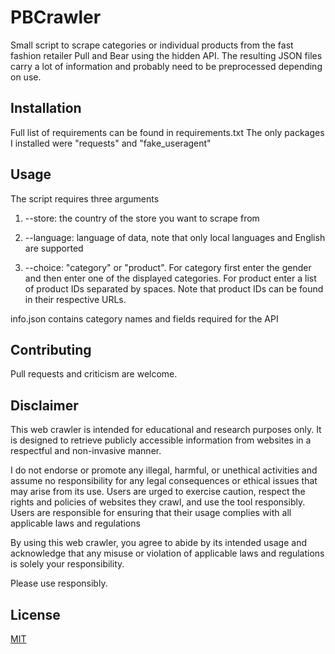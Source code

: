 # PBCrawler

Small script to scrape categories or individual products from the fast fashion retailer Pull and Bear using the hidden API. The resulting JSON files carry a lot of information and probably need to be preprocessed depending on use.

## Installation

Full list of requirements can be found in requirements.txt
The only packages I installed were "requests" and "fake_useragent"

## Usage

The script requires three arguments

1) --store: the country of the store you want to scrape from

2) --language: language of data, note that only local languages and English are supported

3) --choice: "category" or "product". For category first enter the gender and then enter one of the displayed categories. For product enter a list of product IDs separated by spaces. Note that product IDs can be found in their respective URLs.

info.json contains category names and fields required for the API

## Contributing

Pull requests and criticism are welcome.

## Disclaimer

This web crawler is intended for educational and research purposes only. It is designed to retrieve publicly accessible information from websites in a respectful and non-invasive manner. 

I do not endorse or promote any illegal, harmful, or unethical activities and assume no responsibility for any legal consequences or ethical issues that may arise from its use. Users are urged to exercise caution, respect the rights and policies of websites they crawl, and use the tool responsibly. Users are responsible for ensuring that their usage complies with all applicable laws and regulations

By using this web crawler, you agree to abide by its intended usage and acknowledge that any misuse or violation of applicable laws and regulations is solely your responsibility.

Please use responsibly.

## License

[MIT](https://choosealicense.com/licenses/mit/)